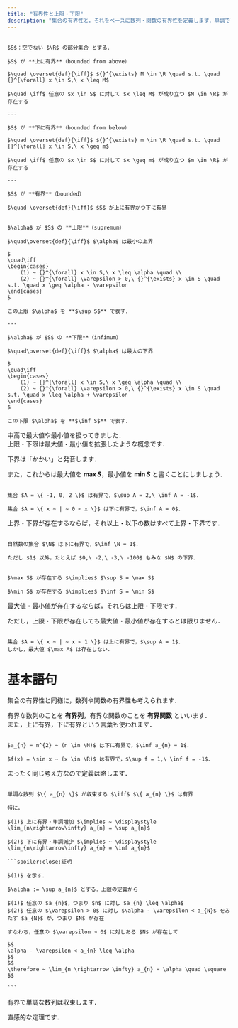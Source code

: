 ```yaml
---
title: "有界性と上限・下限"
description: "集合の有界性と，それをベースに数列・関数の有界性を定義します．単調で有界な数列は収束することも確認します．"
---
```


~~~definition:有界性

$S$：空でない $\R$ の部分集合 とする．

$S$ が **上に有界**（bounded from above）

$\quad \overset{def}{\iff}$ ${}^{\exists} M \in \R \quad s.t. \quad {}^{\forall} x \in S,\ x \leq M$

$\quad \iff$ 任意の $x \in S$ に対して $x \leq M$ が成り立つ $M \in \R$ が存在する

---

$S$ が **下に有界**（bounded from below）

$\quad \overset{def}{\iff}$ ${}^{\exists} m \in \R \quad s.t. \quad {}^{\forall} x \in S,\ x \geq m$

$\quad \iff$ 任意の $x \in S$ に対して $x \geq m$ が成り立つ $m \in \R$ が存在する

---

$S$ が **有界**（bounded）

$\quad \overset{def}{\iff}$ $S$ が上に有界かつ下に有界

~~~

~~~definition:上限・下限

$\alpha$ が $S$ の **上限**（supremum）

$\quad\overset{def}{\iff}$ $\alpha$ は最小の上界

$
\quad\iff
\begin{cases}
    (1) ~ {}^{\forall} x \in S,\ x \leq \alpha \quad \\
    (2) ~ {}^{\forall} \varepsilon > 0,\ {}^{\exists} x \in S \quad s.t. \quad x \geq \alpha - \varepsilon
\end{cases}
$

この上限 $\alpha$ を **$\sup S$** で表す．

---

$\alpha$ が $S$ の **下限**（infimum）

$\quad\overset{def}{\iff}$ $\alpha$ は最大の下界

$
\quad\iff
\begin{cases}
    (1) ~ {}^{\forall} x \in S,\ x \geq \alpha \quad \\
    (2) ~ {}^{\forall} \varepsilon > 0,\ {}^{\exists} x \in S \quad s.t. \quad x \leq \alpha + \varepsilon
\end{cases}
$

この下限 $\alpha$ を **$\inf S$** で表す．

~~~

中高で最大値や最小値を扱ってきました．  
上限・下限は最大値・最小値を拡張したような概念です．

下界は「かかい」と発音します．

また，これからは最大値を **$\max S$**，最小値を **$\min S$** と書くことにしましょう．

~~~spoiler:open:例

集合 $A = \{ -1, 0, 2 \}$ は有界で，$\sup A = 2,\ \inf A = -1$．

集合 $A = \{ x ~ | ~ 0 < x \}$ は下に有界で，$\inf A = 0$．

~~~

上界・下界が存在するならば，それ以上・以下の数はすべて上界・下界です．

~~~spoiler:open:例

自然数の集合 $\N$ は下に有界で，$\inf \N = 1$．

ただし $1$ 以外，たとえば $0,\ -2,\ -3,\ -100$ もみな $N$ の下界．

~~~

~~~theorem:上限下限と最大値最小値

$\max S$ が存在する $\implies$ $\sup S = \max S$

$\min S$ が存在する $\implies$ $\inf S = \min S$

~~~

最大値・最小値が存在するならば，それらは上限・下限です．

ただし，上限・下限が存在しても最大値・最小値が存在するとは限りません．

~~~spoiler:open:例

集合 $A = \{ x ~ | ~ x < 1 \}$ は上に有界で，$\sup A = 1$．  
しかし，最大値 $\max A$ は存在しない．

~~~

# 基本語句

集合の有界性と同様に，数列や関数の有界性も考えられます．

有界な数列のことを **有界列**，有界な関数のことを **有界関数** といいます．  
また，上に有界，下に有界という言葉も使われます．

~~~spoiler:open:例

$a_{n} = n^{2} ~ (n \in \N)$ は下に有界で，$\inf a_{n} = 1$．

$f(x) = \sin x ~ (x \in \R)$ は有界で，$\sup f = 1,\ \inf f = -1$．

~~~

まったく同じ考え方なので定義は略します．

~~~theorem:単調で有界な数列の収束性

単調な数列 $\{ a_{n} \}$ が収束する $\iff$ $\{ a_{n} \}$ は有界

特に，

$(1)$ 上に有界・単調増加 $\implies ~ \displaystyle \lim_{n\rightarrow\infty} a_{n} = \sup a_{n}$

$(2)$ 下に有界・単調減少 $\implies ~ \displaystyle \lim_{n\rightarrow\infty} a_{n} = \inf a_{n}$

```spoiler:close:証明

$(1)$ を示す．

$\alpha := \sup a_{n}$ とする．上限の定義から

$(1)$ 任意の $a_{n}$，つまり $n$ に対し $a_{n} \leq \alpha$  
$(2)$ 任意の $\varepsilon > 0$ に対し $\alpha - \varepsilon < a_{N}$ をみたす $a_{N}$ が，つまり $N$ が存在

すなわち，任意の $\varepsilon > 0$ に対しある $N$ が存在して

$$
\alpha - \varepsilon < a_{n} \leq \alpha
$$
$$
\therefore ~ \lim_{n \rightarrow \infty} a_{n} = \alpha \quad \square
$$

```

~~~

有界で単調な数列は収束します．

直感的な定理です．


